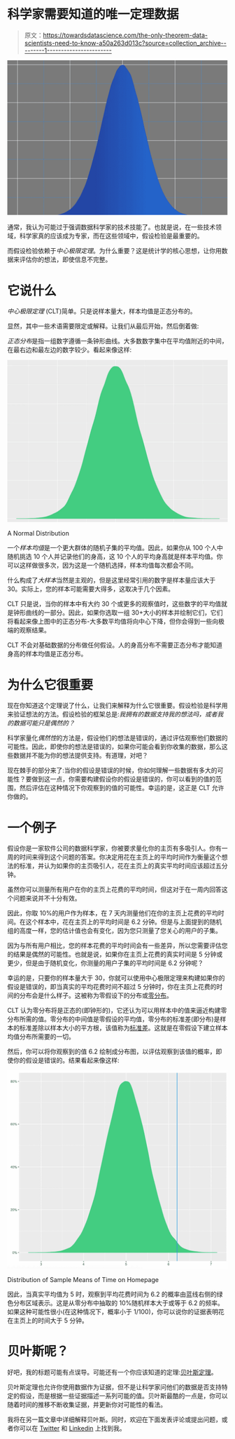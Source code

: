 # 科学家需要知道的唯一定理数据

> 原文：<https://towardsdatascience.com/the-only-theorem-data-scientists-need-to-know-a50a263d013c?source=collection_archive---------1----------------------->

![](img/308e80baf5a0c5e3f04402fd5fb75f0a.png)

通常，我认为可能过于强调数据科学家的技术技能了。也就是说，在一些技术领域，科学家真的应该成为专家，而在这些领域中，假设检验是最重要的。

而假设检验依赖于*中心极限定理*。为什么重要？这是统计学的核心思想，让你用数据来评估你的想法，即使信息不完整。

# 它说什么

*中心极限定理* (CLT)简单。只是说样本量大，样本均值是正态分布的。

显然，其中一些术语需要限定或解释。让我们从最后开始，然后倒着做:

*正态分布*是指一组数字遵循一条钟形曲线。大多数数字集中在平均值附近的中间，在最右边和最左边的数字较少。看起来像这样:

![](img/873bc7c89c19fe5d25016e46b07c16bb.png)

A Normal Distribution

一个*样本均值*是一个更大群体的随机子集的平均值。因此，如果你从 100 个人中随机挑选 10 个人并记录他们的身高，这 10 个人的平均身高就是样本平均值。你可以这样做很多次，因为这是一个随机选择，样本均值每次都会不同。

什么构成了*大样本*当然是主观的，但是这里经常引用的数字是样本量应该大于 30。实际上，您的样本可能需要大得多，这取决于几个因素。

CLT 只是说，当你的样本中有大约 30 个或更多的观察值时，这些数字的平均值就是钟形曲线的一部分。因此，如果你选取一组 30+大小的样本并绘制它们，它们将看起来像上图中的正态分布-大多数平均值将向中心下降，但你会得到一些向极端的观察结果。

CLT 不会对基础数据的分布做任何假设。人的身高分布不需要正态分布才能知道身高的样本均值是正态分布。

# 为什么它很重要

现在你知道这个定理说了什么，让我们来解释为什么它很重要。假设检验是科学用来验证想法的方法。假设检验的框架总是:*我拥有的数据支持我的想法吗，或者我的数据可能只是偶然的？*

科学家量化*偶然性*的方法是，假设他们的想法是错误的，通过评估观察他们数据的可能性。因此，即使你的想法是错误的，如果你可能会看到你收集的数据，那么这些数据并不能为你的想法提供支持。有道理，对吧？

现在棘手的部分来了:当你的假设是错误的时候，你如何理解一些数据有多大的可能性？要做到这一点，你需要构建假设你的假设是错误的，你可以看到的值的范围，然后评估在这种情况下你观察到的值的可能性。幸运的是，这正是 CLT 允许你做的。

# 一个例子

假设你是一家软件公司的数据科学家，你被要求量化你的主页有多吸引人。你有一周的时间来得到这个问题的答案。你决定用花在主页上的平均时间作为衡量这个想法的标准，并认为如果你的主页吸引人，花在主页上的真实平均时间应该超过五分钟。

虽然你可以测量所有用户在你的主页上花费的平均时间，但这对于在一周内回答这个问题来说并不十分有效。

因此，你取 10%的用户作为样本，在 7 天内测量他们在你的主页上花费的平均时间。在这个样本中，花在主页上的平均时间是 6.2 分钟。但是与上面提到的随机组的高度一样，您的估计值也会有变化，因为您只测量了您关心的用户的子集。

因为与所有用户相比，您的样本花费的平均时间会有一些差异，所以您需要评估您的结果是偶然的可能性。也就是说，如果你在主页上花费的真实时间是 5 分钟或更少，但是由于随机变化，你测量的用户子集的平均时间是 6.2 分钟呢？

幸运的是，只要你的样本量大于 30，你就可以使用中心极限定理来构建如果你的假设是错误的，即当真实的平均花费时间不超过 5 分钟时，你在主页上花费的时间的分布会是什么样子。这被称为零假设下的分布或[零分布](https://en.wikipedia.org/wiki/Null_distribution)。

CLT 认为零分布将是正态的(即钟形的)，它还认为可以用样本中的值来逼近构建零分布所需的值。零分布的中间值是零假设的平均值，零分布的标准差(即分布)是样本的标准差除以样本大小的平方根，该值称为[标准差](https://en.wikipedia.org/wiki/Standard_error)。这就是在零假设下建立样本均值分布所需要的一切。

然后，你可以将你观察到的值 6.2 绘制成分布图，以评估观察到该值的概率，即使你的假设是错误的。结果看起来像这样:

![](img/953b31403b2f119fd39c5119b15a3b5a.png)

Distribution of Sample Means of Time on Homepage

因此，当真实平均值为 5 时，观察到平均花费时间为 6.2 的概率由蓝线右侧的绿色分布区域表示。这是从零分布中抽取的 10%随机样本大于或等于 6.2 的频率。如果这种可能性很小(在这种情况下，概率小于 1/100)，你可以说你的证据表明花在主页上的时间大于 5 分钟。

# 贝叶斯呢？

好吧，我的标题可能有点误导。可能还有一个你应该知道的定理:[贝叶斯定理](https://en.wikipedia.org/wiki/Bayes%27_theorem)。

贝叶斯定理也允许你使用数据作为证据，但不是让科学家问他们的数据是否支持特定的假设，而是根据一些证据描述一系列可能的值。贝叶斯最酷的一点是，你可以随着时间的推移不断收集证据，并更新你对可能性的看法。

我将在另一篇文章中详细解释贝叶斯。同时，欢迎在下面发表评论或提出问题，或者你可以在 [Twitter](https://twitter.com/carsonforter) 和 [Linkedin](https://www.linkedin.com/in/carson-forter/) 上找到我。